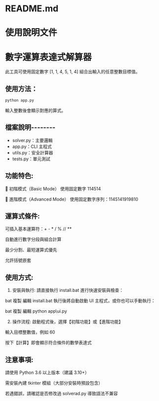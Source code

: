 # README.md
# 使用說明文件

# 數字運算表達式解算器

此工具可使用固定數字 [1, 1, 4, 5, 1, 4] 組合出輸入的任意整數目標值。

## 使用方法：
```bash
python app.py
```
輸入整數後會顯示對應的算式。

## 檔案說明--------
- solver.py：主要邏輯
- app.py：CLI 主程式
- utils.py：安全計算器
- tests.py：單元測試


## 功能特色:

🔢 初階模式（Basic Mode）
使用固定數字 114514

🧠 進階模式（Advanced Mode）
使用固定數字序列：1145141919810

## 運算式條件:

可插入基本運算符：+ - * / % // **

自動進行數字分段與組合計算

最少分割、最短運算式優先

允許括號嵌套



## 使用方式:
1. 安裝與執行:
請直接執行 install.bat 進行快速安裝與檢查：

bat
複製
編輯
install.bat
執行後將自動啟動 UI 主程式，或你也可以手動執行：

bat
複製
編輯
python app\ui.py


2. 操作流程:
啟動程式後，選擇【初階功能】或【進階功能】

輸入目標整數值，例如 60

按下【計算】即會顯示符合條件的數學表達式


## 注意事項:
請使用 Python 3.6 以上版本（建議 3.10+）

需安裝內建 tkinter 模組（大部分安裝時預設包含）

若遇錯誤，請確認是否修改過 solverad.py 導致語法不兼容

